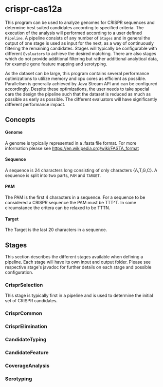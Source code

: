 # crispr-cas12a 

This program can be used to analyze genomes for CRISPR sequences and determine best suited candidates according to specified criteria. The execution of the analysis will performed according to a user defined `Pipeline`. A pipeline consists of any number of `Stages` and in general the output of one stage is used as input for the next, as a way of continuously filtering the remaining candidates. Stages will typically be configurable with different `Evaluators` to achieve the desired matching. There are also stages which do not provide additional filtering but rather additional analytical data, for example gene feature mapping and serotyping.

As the dataset can be large, this program contains several performance optimizations to utilize memory and cpu cores as efficient as possible. Parallelism is generally achieved by Java Stream API and can be configured accordingly. Despite these optimizations, the user needs to take special care the design the pipeline such that the dataset is reduced as much as possible as early as possible. The different evaluators will have significantly different performance impact.

## Concepts

#### Genome
A genome is typically represented in a .fasta file format. For more information please see https://en.wikipedia.org/wiki/FASTA_format

#### Sequence
A sequence is 24 characters long consisting of only characters {A,T,G,C}. A sequence is split into two parts, `PAM` and `TARGET`.

#### PAM
The PAM is the first 4 characters in a sequence. For a sequence to be considered a CRISPR sequence the PAM must be TTT^T. In some circumstance the critera can be relaxed to be TTTN.

#### Target
The Target is the last 20 characters in a sequence.


## Stages
This section describes the different stages available when defining a pipeline. Each stage will have its own input and output folder. Please see respective stage's javadoc for further details on each stage and possible configuration.

### CrisprSelection
This stage is typically first in a pipeline and is used to determine the initial set of CRISPR candidates.

### CrisprCommon

### CrisprElimination

### CandidateTyping

### CandidateFeature

### CoverageAnalysis

### Serotyping